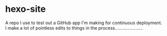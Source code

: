# hexo-site

A repo I use to test out a GitHub app I'm making for continuous deployment. I make a lot of pointless edits to things in the process......................
